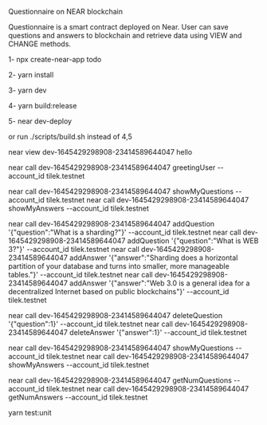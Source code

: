 Questionnaire on NEAR blockchain

Questionnaire is a smart contract deployed on Near. 
User can save questions and answers to blockchain and retrieve data using VIEW and CHANGE methods.

1- npx create-near-app todo

2- yarn install

3- yarn dev

4- yarn build:release

5- near dev-deploy

or run ./scripts/build.sh instead of 4,5

near view dev-1645429298908-23414589644047 hello

near call dev-1645429298908-23414589644047 greetingUser --account_id tilek.testnet

near call dev-1645429298908-23414589644047 showMyQuestions --account_id tilek.testnet near call dev-1645429298908-23414589644047 showMyAnswers --account_id tilek.testnet

near call dev-1645429298908-23414589644047 addQuestion '{"question":"What is a sharding?"}' --account_id tilek.testnet near call dev-1645429298908-23414589644047 addQuestion '{"question":"What is WEB 3?"}' --account_id tilek.testnet near call dev-1645429298908-23414589644047 addAnswer '{"answer":"Sharding does a horizontal partition of your database and turns into smaller, more manageable tables."}' --account_id tilek.testnet near call dev-1645429298908-23414589644047 addAnswer '{"answer":"Web 3.0 is a general idea for a decentralized Internet based on public blockchains"}' --account_id tilek.testnet

near call dev-1645429298908-23414589644047 deleteQuestion '{"question":1}' --account_id tilek.testnet near call dev-1645429298908-23414589644047 deleteAnswer '{"answer":1}' --account_id tilek.testnet

near call dev-1645429298908-23414589644047 showMyQuestions --account_id tilek.testnet near call dev-1645429298908-23414589644047 showMyAnswers --account_id tilek.testnet

near call dev-1645429298908-23414589644047 getNumQuestions --account_id tilek.testnet near call dev-1645429298908-23414589644047 getNumAnswers --account_id tilek.testnet

yarn test:unit

